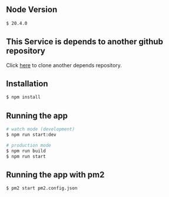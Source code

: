 ## Node Version

```bash
$ 20.4.0
```

## This Service is depends to another github repository

Click [here](https://github.com/sholehbaktiabadi/rabbitmq-publiser) to clone another depends repository.

## Installation

```bash
$ npm install
```

## Running the app

```bash
# watch mode (development)
$ npm run start:dev

# production mode
$ npm run build
$ npm run start
```

## Running the app with pm2

```bash
$ pm2 start pm2.config.json
```
<br>
